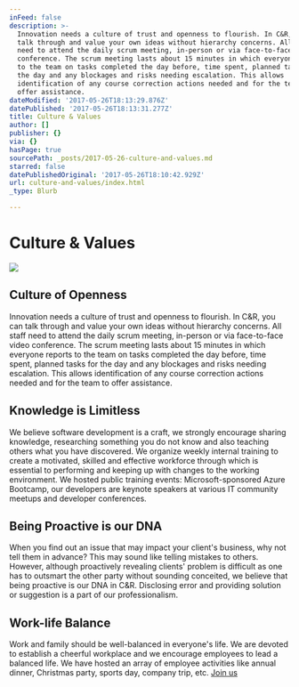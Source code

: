 ```yaml
---
inFeed: false
description: >-
  Innovation needs a culture of trust and openness to flourish. In C&R, you can
  talk through and value your own ideas without hierarchy concerns. All staff
  need to attend the daily scrum meeting, in-person or via face-to-face video
  conference. The scrum meeting lasts about 15 minutes in which everyone reports
  to the team on tasks completed the day before, time spent, planned tasks for
  the day and any blockages and risks needing escalation. This allows
  identification of any course correction actions needed and for the team to
  offer assistance.
dateModified: '2017-05-26T18:13:29.876Z'
datePublished: '2017-05-26T18:13:31.277Z'
title: Culture & Values
author: []
publisher: {}
via: {}
hasPage: true
sourcePath: _posts/2017-05-26-culture-and-values.md
starred: false
datePublishedOriginal: '2017-05-26T18:10:42.929Z'
url: culture-and-values/index.html
_type: Blurb

---
```

# Culture & Values
![](https://the-grid-user-content.s3-us-west-2.amazonaws.com/251e3a24-7947-4e2b-b533-cdd68deb3d58.jpg)

## Culture of Openness

Innovation needs a culture of trust and openness to flourish. In C&R, you can talk through and value your own ideas without hierarchy concerns. All staff need to attend the daily scrum meeting, in-person or via face-to-face video conference. The scrum meeting lasts about 15 minutes in which everyone reports to the team on tasks completed the day before, time spent, planned tasks for the day and any blockages and risks needing escalation. This allows identification of any course correction actions needed and for the team to offer assistance.

## Knowledge is Limitless

We believe software development is a craft, we strongly encourage sharing knowledge, researching something you do not know and also teaching others what you have discovered. We organize weekly internal training to create a motivated, skilled and effective workforce through which is essential to performing and keeping up with changes to the working environment. We hosted public training events: Microsoft-sponsored Azure Bootcamp, our developers are keynote speakers at various IT community meetups and developer conferences.

## Being Proactive is our DNA

When you find out an issue that may impact your client's business, why not tell them in advance? This may sound like telling mistakes to others. However, although proactively revealing clients' problem is difficult as one has to outsmart the other party without sounding conceited, we believe that being proactive is our DNA in C&R. Disclosing error and providing solution or suggestion is a part of our professionalism.

## Work-life Balance

Work and family should be well-balanced in everyone's life. We are devoted to establish a cheerful workplace and we encourage employees to lead a balanced life. We have hosted an array of employee activities like annual dinner, Christmas party, sports day, company trip, etc.
[Join us][0]

[0]: https://crholdingslimited.bamboohr.com/jobs/